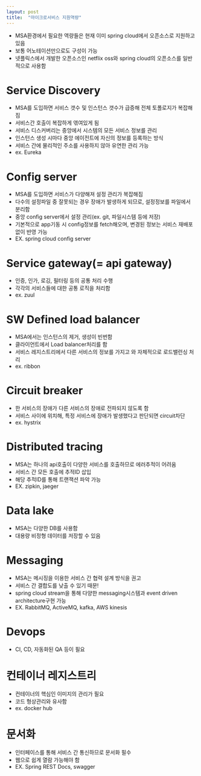 ```yaml
---
layout: post
title:  "마이크로서비스 지원역량"
---
```


- MSA환경에서 필요한 역량들은 현재 이미 spring cloud에서 오픈소스로 지원하고 있음
- 보통 어노테이션만으로도 구성이 가능
- 넷플릭스에서 개발한 오픈소스인 netflix oss와 spring cloud의 오픈소스를 일반적으로 사용함


# Service Discovery
- MSA를 도입하면 서비스 갯수 및 인스턴스 갯수가 급증해 전체 토폴로지가 복잡해짐
- 서비스간 호출이 복잡하게 엮여있게 됨
- 서비스 디스커버리는 중앙에서 시스템의 모든 서비스 정보를 관리
- 인스턴스 생성 시마다 중앙 에이전트에 자신의 정보를 등록하는 방식
- 서비스 간에 물리적인 주소를 사용하지 않아 유연한 관리 가능
- ex. Eureka


# Config server
- MSA를 도입하면 서비스가 다양해져 설정 관리가 복잡해짐
- 다수의 설정파일 중 잘못되는 경우 장애가 발생하게 되므로, 설정정보를 파일에서 분리함
- 중앙 config server에서 설정 관리(ex. git, 파일시스템 등에 저장)
- 기본적으로 app기동 시 config정보를 fetch해오며, 변경된 정보는 서비스 재배포없이 반영 가능
- EX. spring cloud config server


# Service gateway(= api gateway)
- 인증, 인가, 로깅, 필터링 등의 공통 처리 수행
- 각각의 서비스들에 대한 공통 로직을 처리함
- ex. zuul


# SW Defined load balancer
- MSA에서는 인스턴스의 제거, 생성이 빈번함
- 클라이언트에서 Load balancer처리를 함
- 서비스 레지스트리에서 다른 서비스의 정보를 가지고 와 자체적으로 로드밸런싱 처리
- ex. ribbon


# Circuit breaker
- 한 서비스의 장애가 다른 서비스의 장애로 전파되지 않도록 함
- 서비스 사이에 위치해, 특정 서비스에 장애가 발생했다고 판단되면 circuit차단
- ex. hystrix


# Distributed tracing
- MSA는 하나의 api호출이 다양한 서비스를 호출하므로 에러추적이 어려움
- 서비스 간 모든 호출에 추적ID 삽입
- 해당 추적ID를 통해 트랜잭션 파악 가능
- EX. zipkin, jaeger


# Data lake
- MSA는 다양한 DB를 사용함
- 대용량 비정형 데이터를 저장할 수 있음


# Messaging
- MSA는 메시징을 이용한 서비스 간 협력 설계 방식을 권고
- 서비스 간 결합도를 낮출 수 있기 때문!
- spring cloud stream을 통해 다양한 messaging시스템과 event driven architecture구현 가능
- EX. RabbitMQ, ActiveMQ, kafka, AWS kinesis

# Devops
- CI, CD, 자동화된 QA 등이 필요


# 컨테이너 레지스트리
- 컨테이너의 핵심인 이미지의 관리가 필요
- 코드 형상관리와 유사함
- ex. docker hub


# 문서화
- 인터페이스를 통해 서비스 간 통신하므로 문서화 필수
- 웹으로 쉽게 열람 가능해야 함
- EX. Spring REST Docs, swagger
